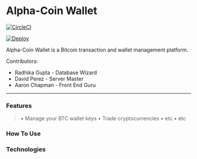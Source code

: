 # Alpha-Coin Wallet

[![CircleCI](https://circleci.com/gh/sharstream/alpha-coin-wallet/tree/backend-alpha-bitcoin.svg?style=svg)](https://circleci.com/gh/sharstream/alpha-coin-wallet/tree/backend-alpha-bitcoin)

[![Deploy](https://www.herokucdn.com/deploy/button.svg)](https://heroku.com/deploy)

Alpha-Coin Wallet is a Bitcoin transaction and wallet management platform.

Contributors:
  - Radhika Gupta - Database Wizard
  - David Perez - Server Master
  - Aaron Chapman - Front End Guru
---
### Features
  > • Manage your BTC wallet keys
  > • Trade cryptocurrencies
  > • etc
  > • etc

### How To Use

### Technologies

  [Express.js]: http://expressjs.com/ "Express.js"
  [Bootstrap]: http://getbootstrap.com/ "Twitter Bootstrap"
  [Sketchy]: https://bootswatch.com/sketchy/ "Sketchy Bootstrap Theme"
  [coinbase-node]: https://github.com/coinbase/coinbase-node "Coinbase Node Library on Github"
  [sorttable]: https://kryogenix.org/code/browser/sorttable/ "sorttable"
  [pug.js]: https://pugjs.org/api/getting-started.html "Pug.js"
  [oidc-middleware]: https://github.com/okta/okta-oidc-js/tree/master/packages/oidc-middleware "oidc-middleware by Okta on Github"
  [website image]: /public/images/chat.png "Screenshot"
  [website image2]: /static/images/wallet.png "Screenshot"
